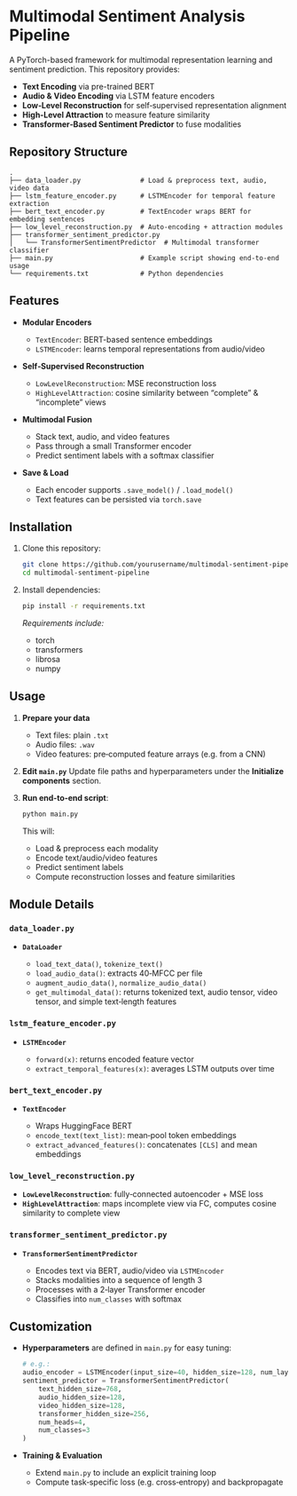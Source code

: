 # Multimodal Sentiment Analysis Pipeline

A PyTorch-based framework for multimodal representation learning and sentiment prediction. This repository provides:

* **Text Encoding** via pre-trained BERT
* **Audio & Video Encoding** via LSTM feature encoders
* **Low‑Level Reconstruction** for self‑supervised representation alignment
* **High‑Level Attraction** to measure feature similarity
* **Transformer‑Based Sentiment Predictor** to fuse modalities


## Repository Structure

```
.
├── data_loader.py               # Load & preprocess text, audio, video data
├── lstm_feature_encoder.py      # LSTMEncoder for temporal feature extraction
├── bert_text_encoder.py         # TextEncoder wraps BERT for embedding sentences
├── low_level_reconstruction.py  # Auto‑encoding + attraction modules
├── transformer_sentiment_predictor.py
│   └── TransformerSentimentPredictor  # Multimodal transformer classifier
├── main.py                      # Example script showing end‑to‑end usage
└── requirements.txt             # Python dependencies
```



## Features

* **Modular Encoders**

  * `TextEncoder`: BERT-based sentence embeddings
  * `LSTMEncoder`: learns temporal representations from audio/video
* **Self‑Supervised Reconstruction**

  * `LowLevelReconstruction`: MSE reconstruction loss
  * `HighLevelAttraction`: cosine similarity between “complete” & “incomplete” views
* **Multimodal Fusion**

  * Stack text, audio, and video features
  * Pass through a small Transformer encoder
  * Predict sentiment labels with a softmax classifier
* **Save & Load**

  * Each encoder supports `.save_model()` / `.load_model()`
  * Text features can be persisted via `torch.save`


## Installation

1. Clone this repository:

   ```bash
   git clone https://github.com/yourusername/multimodal-sentiment-pipeline.git
   cd multimodal-sentiment-pipeline
   ```

2. Install dependencies:

   ```bash
   pip install -r requirements.txt
   ```

   *Requirements include:*

   * torch
   * transformers
   * librosa
   * numpy



## Usage

1. **Prepare your data**

   * Text files: plain `.txt`
   * Audio files: `.wav`
   * Video features: pre‑computed feature arrays (e.g. from a CNN)

2. **Edit `main.py`**
   Update file paths and hyperparameters under the **Initialize components** section.

3. **Run end‑to‑end script**:

   ```bash
   python main.py
   ```

   This will:

   * Load & preprocess each modality
   * Encode text/audio/video features
   * Predict sentiment labels
   * Compute reconstruction losses and feature similarities



## Module Details

### `data_loader.py`

* **`DataLoader`**

  * `load_text_data()`, `tokenize_text()`
  * `load_audio_data()`: extracts 40‑MFCC per file
  * `augment_audio_data()`, `normalize_audio_data()`
  * `get_multimodal_data()`: returns tokenized text, audio tensor, video tensor, and simple text‑length features

### `lstm_feature_encoder.py`

* **`LSTMEncoder`**

  * `forward(x)`: returns encoded feature vector
  * `extract_temporal_features(x)`: averages LSTM outputs over time

### `bert_text_encoder.py`

* **`TextEncoder`**

  * Wraps HuggingFace BERT
  * `encode_text(text_list)`: mean‑pool token embeddings
  * `extract_advanced_features()`: concatenates `[CLS]` and mean embeddings

### `low_level_reconstruction.py`

* **`LowLevelReconstruction`**: fully‑connected autoencoder + MSE loss
* **`HighLevelAttraction`**: maps incomplete view via FC, computes cosine similarity to complete view

### `transformer_sentiment_predictor.py`

* **`TransformerSentimentPredictor`**

  * Encodes text via BERT, audio/video via `LSTMEncoder`
  * Stacks modalities into a sequence of length 3
  * Processes with a 2‑layer Transformer encoder
  * Classifies into `num_classes` with softmax


## Customization

* **Hyperparameters** are defined in `main.py` for easy tuning:

  ```python
  # e.g.:
  audio_encoder = LSTMEncoder(input_size=40, hidden_size=128, num_layers=2)
  sentiment_predictor = TransformerSentimentPredictor(
      text_hidden_size=768,
      audio_hidden_size=128,
      video_hidden_size=128,
      transformer_hidden_size=256,
      num_heads=4,
      num_classes=3
  )
  ```
* **Training & Evaluation**

  * Extend `main.py` to include an explicit training loop
  * Compute task‑specific loss (e.g. cross‑entropy) and backpropagate
